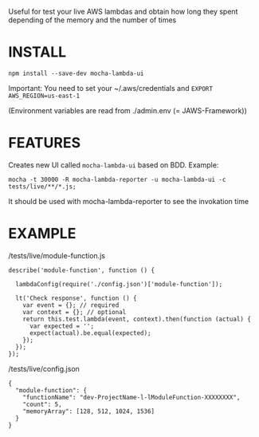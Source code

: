 Useful for test your live AWS lambdas and obtain how long they spent depending of the memory and the number of times

INSTALL
=======

    npm install --save-dev mocha-lambda-ui


Important: You need to set your ~/.aws/credentials and `EXPORT AWS_REGION=us-east-1`

(Environment variables are read from ./admin.env (= JAWS-Framework))


FEATURES
========

Creates new UI called `mocha-lambda-ui` based on BDD. Example:

    mocha -t 30000 -R mocha-lambda-reporter -u mocha-lambda-ui -c tests/live/**/*.js;

It should be used with mocha-lambda-reporter to see the invokation time


EXAMPLE
=======

/tests/live/module-function.js

    describe('module-function', function () {

      lambdaConfig(require('./config.json')['module-function']);

      lt('Check response', function () {
        var event = {}; // required
        var context = {}; // optional
        return this.test.lambda(event, context).then(function (actual) {
          var expected = '';
          expect(actual).be.equal(expected);
        });
      });
    });

/tests/live/config.json

    {
      "module-function": {
        "functionName": "dev-ProjectName-l-lModuleFunction-XXXXXXXX",
        "count": 5,
        "memoryArray": [128, 512, 1024, 1536]
      }
    }
